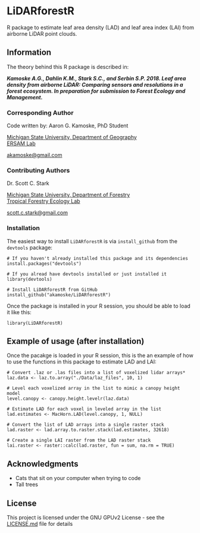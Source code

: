 
# LiDARforestR

R package to estimate leaf area density (LAD) and leaf area index (LAI) from airborne LiDAR point clouds.

## Information

The theory behind this R package is described in:   

**_Kamoske A.G., Dahlin K.M., Stark S.C., and Serbin S.P. 2018. Leaf area density from airborne LiDAR: Comparing sensors and resolutions in a forest ecosystem. In preparation for submission to Forest Ecology and Management._**

### Corresponding Author

Code written by: Aaron G. Kamoske, PhD Student
   
[Michigan State University, Department of Geography](http://geo.msu.edu/)      
[ERSAM Lab](https://www.ersamlab.com/)   

akamoske@gmail.com

### Contributing Authors

Dr. Scott C. Stark
   
[Michigan State University, Department of Forestry](https://www.canr.msu.edu/for/)      
[Tropical Forestry Ecology Lab](https://sites.google.com/site/scottcstarktropicalforest/)   

scott.c.stark@gmail.com   

### Installation

The easiest way to install `LiDARforestR` is via `install_github` from the `devtools` package:

```
# If you haven't already installed this package and its dependencies
install.packages("devtools")

# If you alread have devtools installed or just installed it
library(devtools)

# Install LiDARforestR from GitHub
install_github("akamoske/LiDARforestR")
```

Once the package is installed in your R session, you should be able to load it like this:

```
library(LiDARforestR)
```

## Example of usage (after installation)

Once the pacakge is loaded in your R session, this is the an example of how to use the functions in this package
to estimate LAD and LAI:

```
# Convert .laz or .las files into a list of voxelized lidar arrays*
laz.data <- laz.to.array("./Data/laz_files", 10, 1)

# Level each voxelized array in the list to mimic a canopy height model
level.canopy <- canopy.height.levelr(laz.data)

# Estimate LAD for each voxel in leveled array in the list 
lad.estimates <- MacHorn.LAD(level.canopy, 1, NULL)

# Convert the list of LAD arrays into a single raster stack
lad.raster <- lad.array.to.raster.stack(lad.estimates, 32618)

# Create a single LAI raster from the LAD raster stack
lai.raster <- raster::calc(lad.raster, fun = sum, na.rm = TRUE)
```

## Acknowledgments

* Cats that sit on your computer when trying to code   
* Tall trees 

## License

This project is licensed under the GNU GPUv2 License - see the [LICENSE.md](LICENSE.md) file for details

